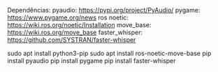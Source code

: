 Dependências:
pyaudio: https://pypi.org/project/PyAudio/
pygame: https://www.pygame.org/news
ros noetic: https://wiki.ros.org/noetic/Installation
move_base: https://wiki.ros.org/move_base
faster_whisper: https://github.com/SYSTRAN/faster-whisper


sudo apt install python3-pip
sudo apt install ros-noetic-move-base
pip install pyaudio
pip install pygame
pip install faster-whisper
